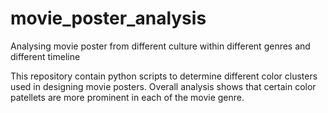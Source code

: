 # movie_poster_analysis
Analysing movie poster from different culture within different genres and different timeline

This repository contain python scripts to determine different color clusters used in designing movie posters. Overall analysis shows that certain color patellets are more prominent in each of the movie genre.
